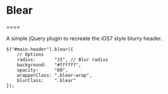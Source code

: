 # Blear
====

A simple jQuery plugin to recreate the iOS7 style blurry header.

    $("#main-header").blear({
        // Options
        radius:       "15", // Blur radius
        background:   "#ffffff",
        opacity:      "60",
        wrapperClass: ".blear-wrap",
        blurClass:    ".blear"
    });

